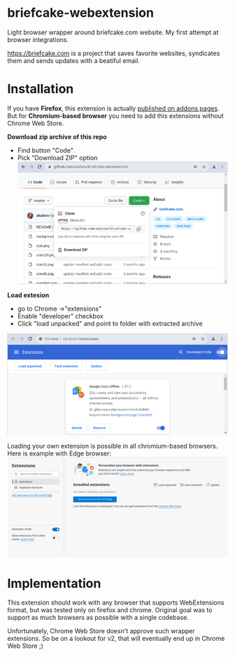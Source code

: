 # briefcake-webextension
Light browser wrapper around briefcake.com website. My first attempt at browser integrations.

https://briefcake.com is a project that saves favorite websites, syndicates them and sends updates with a beatiful email. 

# Installation
If you have **Firefox**, this extension is actually [published on addons pages](https://addons.mozilla.org/en-US/firefox/addon/briefcake/?utm_source=addons.mozilla.org&utm_medium=referral&utm_content=search). But for **Chromium-based browser** you need to add this extensions without Chrome Web Store.

**Download zip archive of this repo**
- Find button "Code"
- Pick "Download ZIP" option
![Download archive from github repo](readme/github-download.png)

**Load extesion**

- go to Chrome ->"extensions" 
- Enable "developer" checkbox
- Click "load unpacked" and point to folder with extracted archive

![Download archive from github repo](readme/chrome-extensions.png)

Loading your own extension is possible in all chromium-based browsers. Here is example with Edge browser:
![Download archive from github repo](readme/extension-edge.png)


# Implementation
This extension should work with any browser that supports WebExtensions format, but was tested only on firefox and chrome. Original goal was to support as much browsers as possible with a single codebase.

Unfortunately, Chrome Web Store doesn't approve such wrapper extensions. So be on a lookout for v2, that will eventually end up in Chrome Web Store ;)

